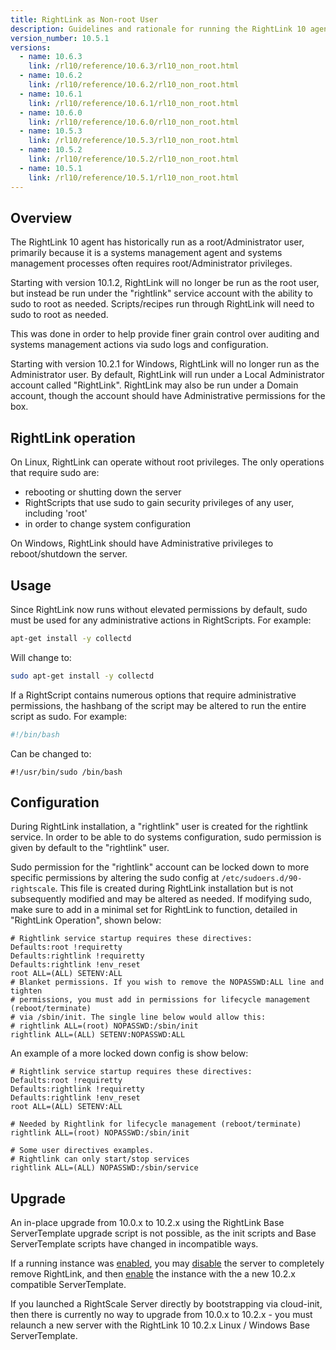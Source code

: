 ```yaml
---
title: RightLink as Non-root User
description: Guidelines and rationale for running the RightLink 10 agent as a non-root user.
version_number: 10.5.1
versions:
  - name: 10.6.3
    link: /rl10/reference/10.6.3/rl10_non_root.html
  - name: 10.6.2
    link: /rl10/reference/10.6.2/rl10_non_root.html
  - name: 10.6.1
    link: /rl10/reference/10.6.1/rl10_non_root.html
  - name: 10.6.0
    link: /rl10/reference/10.6.0/rl10_non_root.html
  - name: 10.5.3
    link: /rl10/reference/10.5.3/rl10_non_root.html
  - name: 10.5.2
    link: /rl10/reference/10.5.2/rl10_non_root.html
  - name: 10.5.1
    link: /rl10/reference/10.5.1/rl10_non_root.html
---
```


## Overview

The RightLink 10 agent has historically run as a root/Administrator user, primarily because it
is a systems management agent and systems management processes often requires root/Administrator
privileges.

Starting with version 10.1.2, RightLink will no longer be run as the root user,
but instead be run under the "rightlink" service account with the ability to
sudo to root as needed. Scripts/recipes run through RightLink will need to sudo
to root as needed.

This was done in order to help provide finer grain control over auditing and
systems management actions via sudo logs and configuration.

Starting with version 10.2.1 for Windows, RightLink will no longer run as the
Administrator user. By default, RightLink will run under a Local Administrator
account called "RightLink". RightLink may also be run under a Domain account,
though the account should have Administrative permissions for the box.

## RightLink operation

On Linux, RightLink can operate without root privileges. The only operations that require sudo are:
* rebooting or shutting down the server
* RightScripts that use sudo to gain security privileges of any user, including 'root'
* in order to change system configuration

On Windows, RightLink should have Administrative privileges to reboot/shutdown the server.

## Usage

Since RightLink now runs without elevated permissions by default, sudo must be
used for any administrative actions in RightScripts. For example:
  ~~~ bash
  apt-get install -y collectd
  ~~~

Will change to:
  ~~~ bash
  sudo apt-get install -y collectd
  ~~~

If a RightScript contains numerous options that require administrative permissions,
the hashbang of the script may be altered to run the entire script as sudo. For
example:
  ~~~ bash
  #!/bin/bash
  ~~~

Can be changed to:
  ~~~
  #!/usr/bin/sudo /bin/bash
  ~~~

## Configuration

During RightLink installation, a "rightlink" user is created for the rightlink service. In order to be able to do systems configuration, sudo permission is given by default to the "rightlink" user.

Sudo permission for the "rightlink" account can be locked down to more specific permissions by altering the
sudo config at `/etc/sudoers.d/90-rightscale`. This file is created during RightLink
installation but is not subsequently modified and may be altered as needed.
If modifying sudo, make sure to add in a minimal set for RightLink to function,
detailed in "RightLink Operation", shown below:

  ~~~
  # Rightlink service startup requires these directives:
  Defaults:root !requiretty
  Defaults:rightlink !requiretty
  Defaults:rightlink !env_reset
  root ALL=(ALL) SETENV:ALL
  # Blanket permissions. If you wish to remove the NOPASSWD:ALL line and tighten
  # permissions, you must add in permissions for lifecycle management (reboot/terminate)
  # via /sbin/init. The single line below would allow this:
  # rightlink ALL=(root) NOPASSWD:/sbin/init
  rightlink ALL=(ALL) SETENV:NOPASSWD:ALL
  ~~~

An example of a more locked down config is show below:

  ~~~
  # Rightlink service startup requires these directives:
  Defaults:root !requiretty
  Defaults:rightlink !requiretty
  Defaults:rightlink !env_reset
  root ALL=(ALL) SETENV:ALL

  # Needed by Rightlink for lifecycle management (reboot/terminate)
  rightlink ALL=(root) NOPASSWD:/sbin/init

  # Some user directives examples.
  # Rightlink can only start/stop services
  rightlink ALL=(ALL) NOPASSWD:/sbin/service
  ~~~

## Upgrade

An in-place upgrade from 10.0.x to 10.2.x using the RightLink Base ServerTemplate upgrade
script is not possible, as the init scripts and Base ServerTemplate scripts have changed
in incompatible ways.

If a running instance was [enabled](rl10_enable_running_instances.html), you may
[disable](rl10_disable_enabled_server.html) the server to completely remove
RightLink, and then [enable](rl10_enable_running_instances.html) the instance
with the a new 10.2.x compatible ServerTemplate.

If you launched a RightScale Server directly by bootstrapping via cloud-init, then
there is currently no way to upgrade from 10.0.x to 10.2.x - you must relaunch a
new server with the RightLink 10 10.2.x Linux / Windows Base ServerTemplate.
